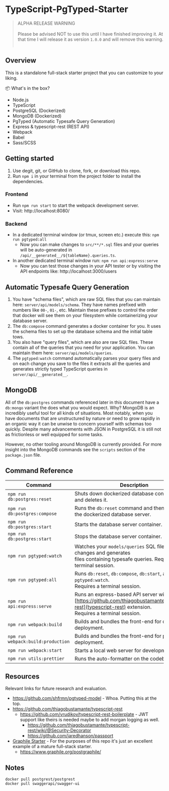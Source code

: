 # TypeScript-PgTyped-Starter

> ALPHA RELEASE WARNING<br><br>
> Please be advised NOT to use this until I have finished improving it. At that time I will release it as version `1.0.0` and will remove this warning.<br><br>

## Overview

This is a standalone full-stack starter project that you can customize to your liking.

📦 What's in the box?

- Node.js
- TypeScript
- PostgreSQL (Dockerized)
- MongoDB (Dockerized)
- PgTyped (Automatic Typesafe Query Generation)
- Express & typescript-rest (REST API)
- Webpack
- Babel
- Sass/SCSS

## Getting started

1. Use degit, git, or GitHub to clone, fork, or download this repo.
2. Run `npm i` in your terminal from the project folder to install the dependencies.

### Frontend

- Run `npm run start` to start the webpack development server.
- Visit: http://localhost:8080/

### Backend

- In a dedicated terminal window (or tmux, screen etc.) execute this: `npm run pgtyped:all`
  - Now you can make changes to `src/**/*.sql` files and your queries will be auto-generated in `/api/__generated__/${tableName}.queries.ts`.
- In another dedicated terminal window run: `npm run api:express:serve`
  - Now you can test those changes in your API tester or by visiting the API endpoints like: http://localhost:3000/users

## Automatic Typesafe Query Generation

1. You have "schema files", which are raw SQL files that you can maintain here: `server/api/models/schema`. They have names prefixed with numbers like `00-`, `01-`, etc. Maintain these prefixes to control the order that docker will see them on your filesystem while containerizing your database server.
2. The `db:compose` command generates a docker container for you. It uses the schema files to set up the database schema and the initial table tows.
3. You also have "query files", which are also are raw SQL files. These contain all of the queries that you need for your application. You can maintain them here: `server/api/models/queries`.
3. The `pgtyped:watch` command automatically parses your query files and on each change you save to the files it extracts all the queries and generates strictly typed TypeScript queries in `server/api/__generated__`.

## MongoDB

All of the `db:postgres` commands referenced later in this document have a `db:mongo` variant the does what you would expect. Why? MongoDB is an incredibly useful tool for all kinds of situations. Most notably, when you have documents that are unstructured by nature or need to grow rapidly in an organic way it can be unwise to concern yourself with schemas too quickly. Despite many advancements with JSON in PostgreSQL it is still not as frictionless or well equipped for some tasks.

However, no other tooling around MongoDB is currently provided. For more insight into the MongoDB commands see the `scripts` section of the `package.json` file.

## Command Reference

|Command|Description|
|-------|-----------|
|`npm run db:postgres:reset`|Shuts down dockerized database container server and deletes it.|
|`npm run db:postgres:compose`|Runs the `db:reset` command and then initializes<br />the dockerized database server.<br />|
|`npm run db:postgres:start`|Starts the database server container.<br />|
|`npm run db:postgres:start`|Stops the database server container.<br />|
|`npm run pgtyped:watch`|Watches your `models/queries` SQL files for changes and generates<br /> files containing typesafe queries. Requires a terminal session.<br />|
|`npm run pgtyped:all`|Runs `db:reset`, `db:compose`, `db:start`, and then `pgtyped:watch`.<br />  Requires a terminal session. <br />|
|`npm run api:express:serve`|Runs an express-based API server with the<br /> [https://github.com/thiagobustamante/typescript-rest](typescript-rest) extension.<br /> Requires a terminal session.<br />|
|`npm run webpack:build`|Builds and bundles the front-end for development deployment.|
|`npm run webpack:build:production`|Builds and bundles the front-end for production deployment.|
|`npm run webpack:start`|Starts a local web server for development.|
|`npm run utils:prettier`|Runs the auto-formatter on the codebase.|

## Resources

Relevant links for future research and evaluation.

- https://github.com/shfrmn/pgtyped-model - Whoa. Putting this at the top.
- https://github.com/thiagobustamante/typescript-rest
  - https://github.com/vrudikov/typescript-rest-boilerplate - JWT support like theirs is needed maybe to add morgan logging as well.
    - https://github.com/thiagobustamante/typescript-rest/wiki/@Security-Decorator
    - https://github.com/jaredhanson/passport
- [Graphile Starter](https://github.com/graphile/starter) - For the purposes of this repo it's just an excellent example of a mature full-stack starter.
  - https://www.graphile.org/postgraphile/

## Notes

```
docker pull postgrest/postgrest
docker pull swaggerapi/swagger-ui
```